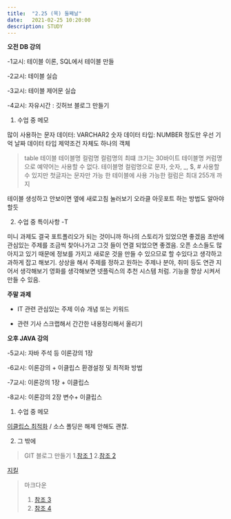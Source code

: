 ```yaml
---
title:  "2.25 (목) 둘째날"
date:   2021-02-25 10:20:00
description: STUDY
---
```


**오전 DB 강의**

-1교시: 테이블 이론, SQL에서 테이블 만들

-2교시: 테이블 실습

-3교시: 테이블 제어문 실습

-4교시: 자유시간 : 깃허브 블로그 만들기






1. 수업 중 메모

많이 사용하는 문자 데이터: VARCHAR2
숫자 데이터 타입: NUMBER 정도만 우선 기억
날짜 데이터 타입
제약조건 자체도 하나의 객체






> table 테이블
테이블명 컬럼명 컬럼명의 최떄 크기는 30바이트 
테이블명 커럼명으로 예약어는 사용할 수 없다.
테이블명 컬럼명으로 문자, 숫자, _, $, # 사용할 수 있지만 첫글자는 문자만 가능
한 테이블에 사용 가능한 컬럼은 최대 255개 까지





테이블 생성하고 안보이면 옆에 새로고침 눌러보기
오라클 아웃포트 하는 방법도 알아야 할듯






2. 수업 중 특이사항 -T

미니 과제도 결국 포트폴리오가 되는 것이니까 하나의 스토리가 있었으면 좋겠음
초반에 관심있는 주제를 조금씩 찾아나가고 그것 들이 연결 되었으면 좋겠음. 
오픈 소스들도 많아지고 있기 때문에 정보를 가지고 새로운 것을 만들 수 있으므로 할 수있다고 생각하고 과하게 잡고 해보기.
상상을 해서 주제를 정하고 원하는 주제나 분야, 취미 등도 연관 지어서 생각해보기 영화를 생각해보면 넷플릭스의 추천 시스템 처럼. 기능을 향상 시켜서 만들 수 있음. 





**주말 과제**

* IT 관련 관심있는 주제 이슈 개념 또는 키워드

  

* 관련 기사 스크랩해서 간간한 내용정리해서 올리기







**오후 JAVA 강의**

-5교시: 자바 주석 등 이론강의 1장

-6교시: 이론강의 + 이클립스 환경설정 및 최적화 방법

-7교시: 이론강의 1장 + 이클립스

-8교시: 이론강의 2장 변수+ 이클립스





1. 수업 중 메모

[이클립스 최적화](https://ssd0908.tistory.com/entry/%EC%9D%B4%ED%81%B4%EB%A6%BD%EC%8A%A4eclipse-%EC%84%B1%EB%8A%A5%EA%B0%9C%EC%84%A0-%EB%B0%8F-Validation-%EC%B5%9C%EC%A0%81%ED%99%94-%EC%84%A4%EC%A0%95)  / 소스 폴딩은 해제 안해도 괜찮.



2. 그 밖에

> GIT 블로그 만들기 
> 1.[참조 1](https://zoomkoding.github.io/gitblog/2019/08/18/git-blog-2.html)
> 2.[참조 2](https://devinlife.com/howto%20github%20pages/first-post/)



[지킬](https://vjinn.github.io/jekyll-basic/)



> 마크다운
> 1. [참조 3]( https://gist.github.com/ihoneymon/652be052a0727ad59601)
> 2. [참조 4](https://velog.io/@shg4821/%EA%B9%83%ED%97%88%EB%B8%8C-%EB%B8%94%EB%A1%9C%EA%B7%B8-%EB%A7%8C%EB%93%A4%EA%B8%B0-3-%EA%B8%80%EC%93%B0%EA%B8%B0)
